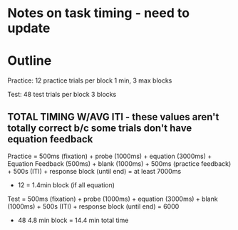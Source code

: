 # Notes on task timing - need to update

# Outline
Practice: 
12 practice trials per block
1 min, 3 max blocks

Test:
48 test trials per block
3 blocks

## TOTAL TIMING W/AVG ITI - these values aren't totally correct b/c some trials don't have equation feedback
Practice = 500ms (fixation) + probe (1000ms) + equation (3000ms) + Equation Feedback (500ms) + blank (1000ms) + 500ms (practice feedback) + 500s (ITI) + response block (until end)
= at least 7000ms
* 12
= 1.4min block (if all equation)

Test = 500ms (fixation) + probe (1000ms) + equation (3000ms) + blank (1000ms) + 500s (ITI) + response block (until end)
= 6000
* 48
4.8 min block
= 14.4 min total time
